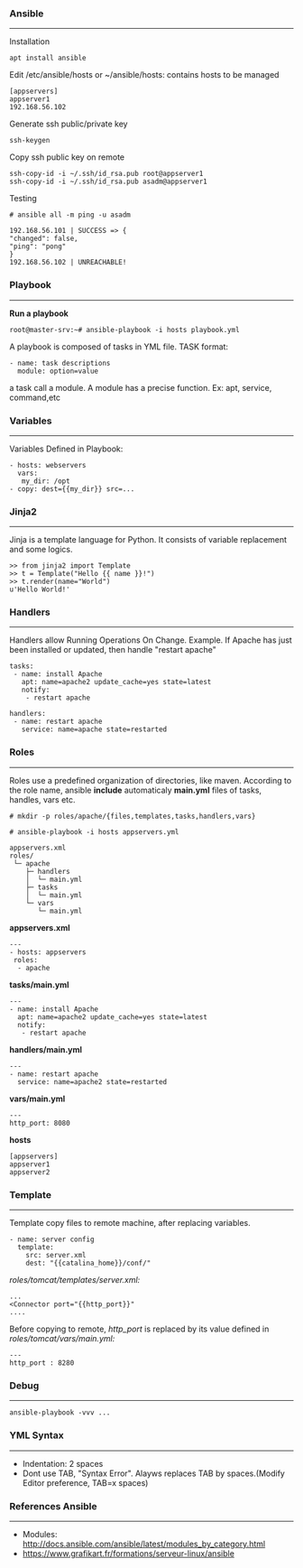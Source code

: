 ### Ansible 
-----
Installation
    
    apt install ansible


Edit /etc/ansible/hosts or ~/ansible/hosts: contains hosts to be managed

    [appservers]
    appserver1
    192.168.56.102

Generate ssh public/private key

    ssh-keygen

Copy ssh public key on remote

    ssh-copy-id -i ~/.ssh/id_rsa.pub root@appserver1
    ssh-copy-id -i ~/.ssh/id_rsa.pub asadm@appserver1

Testing

    # ansible all -m ping -u asadm

    192.168.56.101 | SUCCESS => {
    "changed": false, 
    "ping": "pong"
    }
    192.168.56.102 | UNREACHABLE!

### Playbook
----
**Run a playbook**

    root@master-srv:~# ansible-playbook -i hosts playbook.yml


A playbook is composed of tasks in YML file. TASK format:

    - name: task descriptions
      module: option=value

a task call a module. A module has a precise function. Ex: apt, service, command,etc


### Variables
----
Variables Defined in Playbook:

    - hosts: webservers
      vars:
       my_dir: /opt
    - copy: dest={{my_dir}} src=...

### Jinja2
----
Jinja is a template language for Python. It consists of variable replacement and some logics.

    >> from jinja2 import Template
    >> t = Template("Hello {{ name }}!") 
    >> t.render(name="World")
    u'Hello World!'


### Handlers
----
Handlers allow Running Operations On Change. Example. If Apache has just been installed or updated, 
then handle "restart apache"

    tasks:
     - name: install Apache
       apt: name=apache2 update_cache=yes state=latest 
       notify: 
        - restart apache
       
    handlers:
     - name: restart apache
       service: name=apache state=restarted

### Roles
----
Roles use a predefined organization of directories, like maven. According to the role name,
ansible **include** automaticaly **main.yml** files of tasks, handles, vars etc. 

    # mkdir -p roles/apache/{files,templates,tasks,handlers,vars}
    
    # ansible-playbook -i hosts appservers.yml

    appservers.xml
    roles/
     └─ apache
        ├─ handlers
        │  └─ main.yml
        ├─ tasks
        │  └─ main.yml
        └─ vars
           └─ main.yml      

**appservers.xml**

    ---
    - hosts: appservers
     roles:
      - apache

**tasks/main.yml**

    ---
    - name: install Apache
      apt: name=apache2 update_cache=yes state=latest 
      notify: 
       - restart apache

**handlers/main.yml**

    ---
    - name: restart apache
      service: name=apache2 state=restarted

**vars/main.yml**

    ---
    http_port: 8080

**hosts**

    [appservers]
    appserver1
    appserver2

### Template
----
Template copy files to remote machine, after replacing variables.

    - name: server config
      template:
        src: server.xml
        dest: "{{catalina_home}}/conf/"    

*roles/tomcat/templates/server.xml:*
    
    ...
    <Connector port="{{http_port}}" 
    ....
    
Before copying to remote, *http_port* is replaced by its value defined in *roles/tomcat/vars/main.yml:*

    ---
    http_port : 8280


###  Debug
----

    ansible-playbook -vvv ... 

###  YML Syntax
----
- Indentation: 2 spaces
- Dont use TAB, "Syntax Error". Alayws replaces TAB by spaces.(Modify Editor preference, TAB=x spaces)

### References Ansible
----
- Modules: http://docs.ansible.com/ansible/latest/modules_by_category.html
- https://www.grafikart.fr/formations/serveur-linux/ansible


